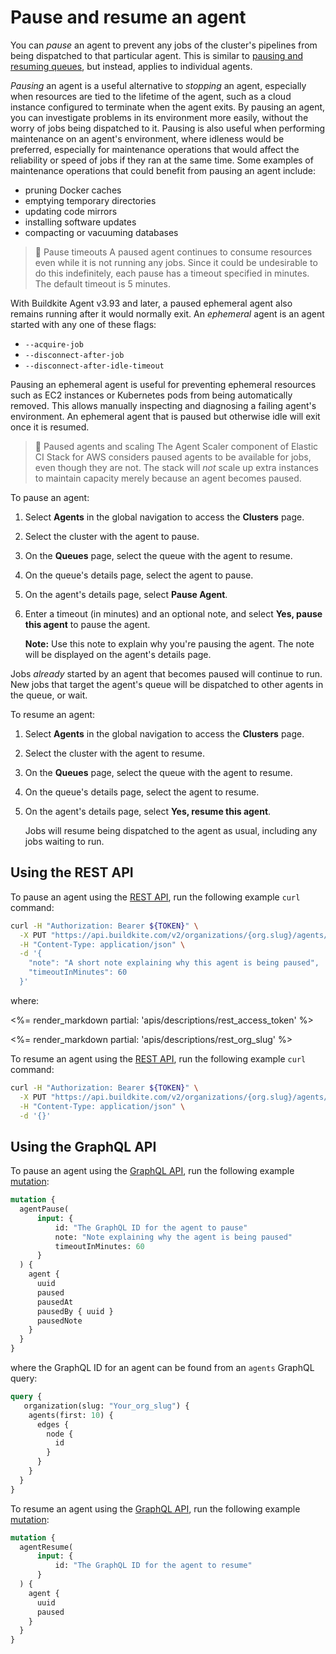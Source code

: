 # Pause and resume an agent

You can _pause_ an agent to prevent any jobs of the cluster's pipelines from being dispatched to that particular agent. This is similar to [pausing and resuming queues](/docs/pipelines/clusters/manage-queues#pause-and-resume-a-queue), but instead, applies to individual agents.

_Pausing_ an agent is a useful alternative to _stopping_ an agent, especially when resources are tied to the lifetime of the agent, such as a cloud instance configured to terminate when the agent exits. By pausing an agent, you can investigate problems in its environment more easily, without the worry of jobs being dispatched to it. Pausing is also useful when performing maintenance on an agent's environment, where idleness would be preferred, especially for maintenance operations that would affect the reliability or speed of jobs if they ran at the same time. Some examples of maintenance operations that could benefit from pausing an agent include:

- pruning Docker caches
- emptying temporary directories
- updating code mirrors
- installing software updates
- compacting or vacuuming databases

> 📘 Pause timeouts
> A paused agent continues to consume resources even while it is not running any jobs. Since it could be undesirable to do this indefinitely, each pause has a timeout specified in minutes. The default timeout is 5 minutes.

With Buildkite Agent v3.93 and later, a paused ephemeral agent also remains running after it would normally exit. An _ephemeral_ agent is an agent started with any one of these flags:

- `--acquire-job`
- `--disconnect-after-job`
- `--disconnect-after-idle-timeout`

Pausing an ephemeral agent is useful for preventing ephemeral resources such as EC2 instances or Kubernetes pods from being automatically removed. This allows manually inspecting and diagnosing a failing agent's environment. An ephemeral agent that is paused but otherwise idle will exit once it is resumed.

> 📘 Paused agents and scaling
> The Agent Scaler component of Elastic CI Stack for AWS considers paused agents to be available for jobs, even though they are not. The stack will _not_ scale up extra instances to maintain capacity merely because an agent becomes paused.

To pause an agent:

1. Select **Agents** in the global navigation to access the **Clusters** page.
1. Select the cluster with the agent to pause.
1. On the **Queues** page, select the queue with the agent to resume.
1. On the queue's details page, select the agent to pause.
1. On the agent's details page, select **Pause Agent**.
1. Enter a timeout (in minutes) and an optional note, and select **Yes, pause
   this agent** to pause the agent.

    **Note:** Use this note to explain why you're pausing the agent. The note
    will be displayed on the agent's details page.

Jobs _already_ started by an agent that becomes paused will continue to run. New jobs that target the agent's queue will be dispatched to other agents in the queue, or wait.

To resume an agent:

1. Select **Agents** in the global navigation to access the **Clusters** page.
1. Select the cluster with the agent to resume.
1. On the **Queues** page, select the queue with the agent to resume.
1. On the queue's details page, select the agent to resume.
1. On the agent's details page, select **Yes, resume this agent**.

    Jobs will resume being dispatched to the agent as usual, including any jobs waiting to run.

## Using the REST API

To pause an agent using the [REST API](/docs/apis/rest-api), run the following example `curl` command:

```bash
curl -H "Authorization: Bearer ${TOKEN}" \
  -X PUT "https://api.buildkite.com/v2/organizations/{org.slug}/agents/{id}/pause" \
  -H "Content-Type: application/json" \
  -d '{
    "note": "A short note explaining why this agent is being paused",
    "timeoutInMinutes": 60
  }'
```

where:

<%= render_markdown partial: 'apis/descriptions/rest_access_token' %>

<%= render_markdown partial: 'apis/descriptions/rest_org_slug' %>

To resume an agent using the [REST API](/docs/apis/rest-api), run the following example `curl` command:

```bash
curl -H "Authorization: Bearer ${TOKEN}" \
  -X PUT "https://api.buildkite.com/v2/organizations/{org.slug}/agents/{id}/resume" \
  -H "Content-Type: application/json" \
  -d '{}'
```

## Using the GraphQL API

To pause an agent using the [GraphQL API](/docs/apis/graphql-api), run the following example [mutation](/docs/apis/graphql/schemas/mutation/agentpause):

```graphql
mutation {
  agentPause(
      input: {
          id: "The GraphQL ID for the agent to pause"
          note: "Note explaining why the agent is being paused"
          timeoutInMinutes: 60
      }
  ) {
    agent {
      uuid
      paused
      pausedAt
      pausedBy { uuid }
      pausedNote
    }
  }
}
```

where the GraphQL ID for an agent can be found from an `agents` GraphQL query:

```graphql
query {
   organization(slug: "Your_org_slug") {
    agents(first: 10) {
      edges {
        node {
          id
        }
      }
    }
  }
}
```

To resume an agent using the [GraphQL API](/docs/apis/graphql-api), run the following example [mutation](/docs/apis/graphql/schemas/mutation/agentresume):

```graphql
mutation {
  agentResume(
      input: {
          id: "The GraphQL ID for the agent to resume"
      }
  ) {
    agent {
      uuid
      paused
    }
  }
}
```
